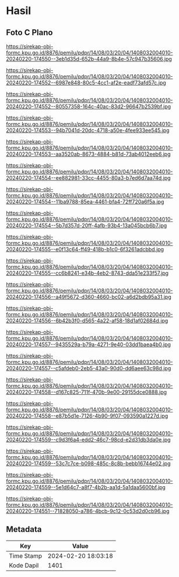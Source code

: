 # Hasil

## Foto C Plano

https://sirekap-obj-formc.kpu.go.id/8876/pemilu/pdpr/14/08/03/20/04/1408032004010-20240220-174550--3eb1d35d-652b-44a9-8b4e-57c947b35606.jpg

https://sirekap-obj-formc.kpu.go.id/8876/pemilu/pdpr/14/08/03/20/04/1408032004010-20240220-174552--6987e848-80c5-4cc1-af2e-eadf73afd57c.jpg

https://sirekap-obj-formc.kpu.go.id/8876/pemilu/pdpr/14/08/03/20/04/1408032004010-20240220-174552--80557358-164c-40ac-83d2-96647b2539bf.jpg

https://sirekap-obj-formc.kpu.go.id/8876/pemilu/pdpr/14/08/03/20/04/1408032004010-20240220-174553--94b7041d-20dc-4718-a50e-4fee933ee545.jpg

https://sirekap-obj-formc.kpu.go.id/8876/pemilu/pdpr/14/08/03/20/04/1408032004010-20240220-174553--aa3520ab-8673-4884-b81d-73ab4012eeb6.jpg

https://sirekap-obj-formc.kpu.go.id/8876/pemilu/pdpr/14/08/03/20/04/1408032004010-20240220-174554--ee882981-33cc-4455-80a3-b7ed6d7aa74d.jpg

https://sirekap-obj-formc.kpu.go.id/8876/pemilu/pdpr/14/08/03/20/04/1408032004010-20240220-174554--11ba9788-85ea-4461-bfa4-72ff720a6f5a.jpg

https://sirekap-obj-formc.kpu.go.id/8876/pemilu/pdpr/14/08/03/20/04/1408032004010-20240220-174554--5b7d357d-20ff-4afb-93b4-13a045bcb6b7.jpg

https://sirekap-obj-formc.kpu.go.id/8876/pemilu/pdpr/14/08/03/20/04/1408032004010-20240220-174555--e0f13c64-ff49-418b-b1c0-6f3261adcbbd.jpg

https://sirekap-obj-formc.kpu.go.id/8876/pemilu/pdpr/14/08/03/20/04/1408032004010-20240220-174555--cc6b8241-e34b-4eb2-8743-dda51e233f57.jpg

https://sirekap-obj-formc.kpu.go.id/8876/pemilu/pdpr/14/08/03/20/04/1408032004010-20240220-174556--a49f5672-d360-4660-bc02-a6d2bdb95a31.jpg

https://sirekap-obj-formc.kpu.go.id/8876/pemilu/pdpr/14/08/03/20/04/1408032004010-20240220-174556--6b42b3f0-d565-4a22-af58-18d1af02684d.jpg

https://sirekap-obj-formc.kpu.go.id/8876/pemilu/pdpr/14/08/03/20/04/1408032004010-20240220-174557--9435529a-b79a-4271-9e40-03dd1baea4b0.jpg

https://sirekap-obj-formc.kpu.go.id/8876/pemilu/pdpr/14/08/03/20/04/1408032004010-20240220-174557--c5afdeb0-2eb5-43a0-90d0-dd6aee63c98d.jpg

https://sirekap-obj-formc.kpu.go.id/8876/pemilu/pdpr/14/08/03/20/04/1408032004010-20240220-174558--d167c825-711f-470b-9e00-29155dce0888.jpg

https://sirekap-obj-formc.kpu.go.id/8876/pemilu/pdpr/14/08/03/20/04/1408032004010-20240220-174558--e87b5d1e-7126-4b90-9f07-093590a1227d.jpg

https://sirekap-obj-formc.kpu.go.id/8876/pemilu/pdpr/14/08/03/20/04/1408032004010-20240220-174559--c9d3f6a4-edd2-46c7-98cd-e2d31db3da0e.jpg

https://sirekap-obj-formc.kpu.go.id/8876/pemilu/pdpr/14/08/03/20/04/1408032004010-20240220-174559--53c7c7ce-b098-485c-8c8b-bebb16744e02.jpg

https://sirekap-obj-formc.kpu.go.id/8876/pemilu/pdpr/14/08/03/20/04/1408032004010-20240220-174559--5e1d64c7-a8f7-4b2b-aa1d-5a1daa5600bf.jpg

https://sirekap-obj-formc.kpu.go.id/8876/pemilu/pdpr/14/08/03/20/04/1408032004010-20240220-174551--71828050-a786-4bcb-9c12-0c53d2d0cb96.jpg


## Metadata

| Key        | Value               |
| ---------- | ------------------- |
| Time Stamp | 2024-02-20 18:03:18 |
| Kode Dapil | 1401                |



